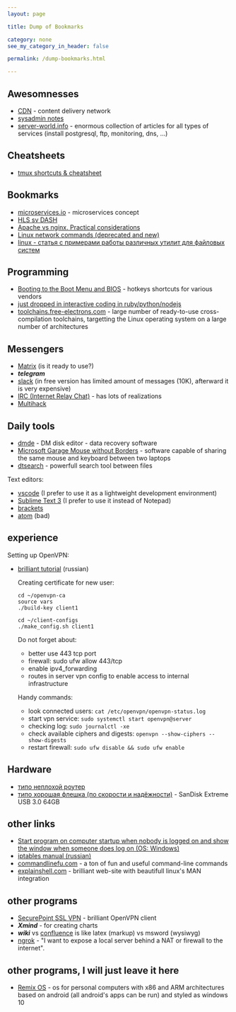 ```yaml
---
layout: page

title: Dump of Bookmarks

category: none
see_my_category_in_header: false

permalink: /dump-bookmarks.html

---
```


<article class="markdown-body" markdown="1">

# Awesomnesses

* [CDN](https://docs.google.com/document/d/1uPrv9anFmCsWPOAQ_iZYzSf26T3d7FcUo4YnVKFYR-c/edit) - content delivery network
* [sysadmin notes](http://www.sysadminnotes.ca/site-map/)
* [server-world.info](http://www.server-world.info/en/) - enormous collection of articles for all types of services (install postgresql, ftp, monitoring, dns, ...)

# Cheatsheets

* [tmux shortcuts & cheatsheet](https://gist.github.com/MohamedAlaa/2961058)

# Bookmarks

* [microservices.io](http://microservices.io/index.html) - microservices concept
* [HLS sv DASH](https://www.vidbeo.com/blog/hls-vs-dash)
* [Apache vs nginx. Practical considerations](https://www.digitalocean.com/community/tutorials/apache-vs-nginx-practical-considerations)
* [Linux network commands (deprecated and new)](https://dougvitale.wordpress.com/2011/12/21/deprecated-linux-networking-commands-and-their-replacements/)
* [linux - статья с примерами работы различных утилит для файловых систем](http://www.pvsm.ru/linux/16934)

# Programming

* [Booting to the Boot Menu and BIOS](https://kb.wisc.edu/page.php?id=58779) - hotkeys shortcuts for various vendors
* [just dropped in interactive coding in ruby/python/nodejs](http://daguar.github.io/2014/06/05/just-dropped-in-interactive-coding-in-ruby-python-javascript/)
* [toolchains.free-electrons.com](http://toolchains.free-electrons.com/) - large number of ready-to-use cross-compilation toolchains, targetting the Linux operating system on a large number of architectures

# Messengers

* [Matrix](https://matrix.org/) (is it ready to use?)
* ***telegram***
* [slack](https://slack.com/) (in free version has limited amount of messages (10K), afterward it is very expensive)
* [IRC (Internet Relay Chat)](https://en.wikipedia.org/wiki/Internet_Relay_Chat) - has lots of realizations
* [Multihack](https://github.com/RationalCoding/multihack-web)

# Daily tools

* [dmde](http://dmde.ru/download.html) - DM disk editor - data recovery software
* [Microsoft Garage Mouse without Borders](https://www.microsoft.com/en-us/download/details.aspx?id=35460) - software capable of sharing the same mouse and keyboard between two laptops
* [dtsearch](https://dtsearch.com/) - powerfull search tool between files

Text editors:

* [vscode](https://code.visualstudio.com/) (I prefer to use it as a lightweight development environment)
* [Sublime Text 3](https://www.sublimetext.com/3) (I prefer to use it instead of Notepad)
* [brackets](http://brackets.io/)
* [atom](https://atom.io/) (bad)

# experience

Setting up OpenVPN:

*   [brilliant tutorial](https://www.digitalocean.com/community/tutorials/openvpn-ubuntu-16-04-ru) (russian)
    
    Creating certificate for new user:

    ```
    cd ~/openvpn-ca
    source vars
    ./build-key client1

    cd ~/client-configs
    ./make_config.sh client1
    ```

    Do not forget about:

    * better use 443 tcp port
    * firewall: sudo ufw allow 443/tcp
    * enable ipv4_forwarding
    * routes in server vpn config to enable access to internal infrastructure

    Handy commands:

    * look connected users: `cat /etc/openvpn/openvpn-status.log`
    * start vpn service: `sudo systemctl start openvpn@server`
    * checking log: `sudo journalctl -xe`
    * check available ciphers and digests: `openvpn --show-ciphers --show-digests`
    * restart firewall: `sudo ufw disable && sudo ufw enable`

# Hardware

* [типо неплохой роутер](https://4pda.ru/forum/index.php?showtopic=736801)
* [типо хорошая флешка (по скорости и надёжности)](https://market.yandex.ru/product/8310431?show-uid=089970270267850158216002&nid=54529&glfilter=5059793%3A64%2C64&glfilter=7893318%3A433801&context=search) - SanDisk Extreme USB 3.0 64GB

# other links

* [Start program on computer startup when nobody is logged on and show the window when someone does log on (OS: Windows)](https://serverfault.com/questions/583517/start-program-on-computer-startup-when-nobody-is-logged-on-and-show-the-window-w)
* [iptables manual (russian)](https://www.opennet.ru/docs/RUS/iptables/)
* [commandlinefu.com](http://www.commandlinefu.com/commands/browse/sort-by-votes) - a ton of fun and useful command-line commands
* [explainshell.com](https://explainshell.com/explain?cmd=ssh+-L+127.0.0.1%3A2222%3A192.168.1.3%3A2345+root%40192.168.1.2) - brilliant web-site with beautifull linux's MAN integration

# other programs

* [SecurePoint SSL VPN](https://sourceforge.net/projects/securepoint/) - brilliant OpenVPN client
* ***Xmind*** - for creating charts
* ***wiki*** vs [confluence](https://ru.atlassian.com/licensing/confluence) is like latex (markup) vs msword (wysiwyg)
* [ngrok](https://ngrok.com/) - "I want to expose a local server behind a NAT or firewall to the internet".

# other programs, I will just leave it here

* [Remix OS](http://www.jide.com/remixos) - os for personal computers with x86 and ARM architectures based on android (all android's apps can be run) and styled as windows 10

</article>